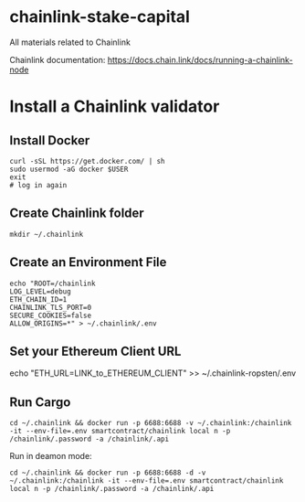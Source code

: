 # chainlink-stake-capital
All materials related to Chainlink

Chainlink documentation: https://docs.chain.link/docs/running-a-chainlink-node

# Install a Chainlink validator 
## Install Docker
```
curl -sSL https://get.docker.com/ | sh
sudo usermod -aG docker $USER
exit
# log in again
```

## Create Chainlink folder
`mkdir ~/.chainlink`

## Create an Environment File
```
echo "ROOT=/chainlink
LOG_LEVEL=debug
ETH_CHAIN_ID=1
CHAINLINK_TLS_PORT=0
SECURE_COOKIES=false
ALLOW_ORIGINS=*" > ~/.chainlink/.env
```

## Set your Ethereum Client URL
echo "ETH_URL=LINK_to_ETHEREUM_CLIENT" >> ~/.chainlink-ropsten/.env

## Run Cargo 

`cd ~/.chainlink && docker run -p 6688:6688 -v ~/.chainlink:/chainlink -it --env-file=.env smartcontract/chainlink local n -p /chainlink/.password -a /chainlink/.api`

Run in deamon mode: 

`cd ~/.chainlink && docker run -p 6688:6688 -d -v ~/.chainlink:/chainlink -it --env-file=.env smartcontract/chainlink local n -p /chainlink/.password -a /chainlink/.api`
